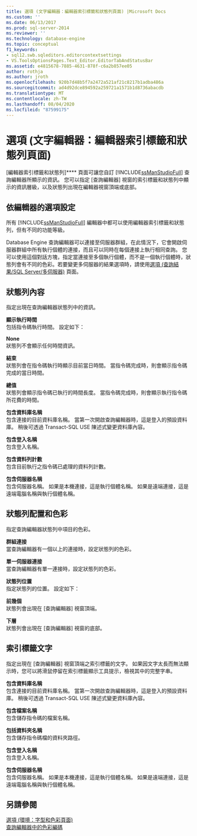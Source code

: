```yaml
---
title: 選項 (文字編輯器：編輯器索引標籤和狀態列頁面) |Microsoft Docs
ms.custom: ''
ms.date: 06/13/2017
ms.prod: sql-server-2014
ms.reviewer: ''
ms.technology: database-engine
ms.topic: conceptual
f1_keywords:
- sql12.swb.sqleditors.editorcontextsettings
- VS.ToolsOptionsPages.Text_Editor.EditorTabAndStatusBar
ms.assetid: e4815678-7885-4631-878f-c6a2b857ee05
author: rothja
ms.author: jroth
ms.openlocfilehash: 920b7d48b5f7a2472a521af21c8217b1adba486a
ms.sourcegitcommit: ad4d92dce894592a259721a1571b1d8736abacdb
ms.translationtype: MT
ms.contentlocale: zh-TW
ms.lasthandoff: 08/04/2020
ms.locfileid: "87599175"
---
```

# <a name="options-text-editor-editor-tab-and-status-bar-page"></a>選項 (文字編輯器：編輯器索引標籤和狀態列頁面)
  [編輯器索引標籤和狀態列]**** 頁面可讓您自訂 [!INCLUDE[ssManStudioFull](../includes/ssmanstudiofull-md.md)] 查詢編輯器所顯示的資訊。 您可以指定 [查詢編輯器] 視窗的索引標籤和狀態列中顯示的資訊層級，以及狀態列出現在編輯器視窗頂端或底部。  
  
## <a name="option-settings-by-editor"></a>依編輯器的選項設定  
 所有 [!INCLUDE[ssManStudioFull](../includes/ssmanstudiofull-md.md)] 編輯器中都可以使用編輯器索引標籤和狀態列，但有不同的功能等級。  
  
 Database Engine 查詢編輯器可以連接至伺服器群組，在此情況下，它會開啟伺服器群組中所有執行個體的連接，而且可以同時在每個連接上執行相同查詢。 您可以使用這個對話方塊，指定當連接至多個執行個體，而不是一個執行個體時，狀態列會有不同的色彩。若要變更多伺服器的結果選項時，請使用[選項 (查詢結果/SQL Server/多伺服器)](../../2014/database-engine/options-query-results-sql-server-multi-server.md) 頁面。  
  
## <a name="status-bar-content"></a>狀態列內容  
 指定出現在查詢編輯器狀態列中的資訊。  
  
 **顯示執行時間**  
 包括指令碼執行時間。 設定如下：  
  
 **None**  
 狀態列不會顯示任何時間資訊。  
  
 **結束**  
 狀態列會在指令碼執行時顯示目前當日時間。 當指令碼完成時，則會顯示指令碼完成的當日時間。  
  
 **總值**  
 狀態列會顯示指令碼已執行的時間長度。 當指令碼完成時，則會顯示執行指令碼所花費的時間。  
  
 **包含資料庫名稱**  
 包含連接的目前資料庫名稱。 當第一次開啟查詢編輯器時，這是登入的預設資料庫。 稍後可透過 Transact-SQL USE 陳述式變更資料庫內容。  
  
 **包含登入名稱**  
 包含登入名稱。  
  
 **包含資料列計數**  
 包含目前執行之指令碼已處理的資料列計數。  
  
 **包含伺服器名稱**  
 包含伺服器名稱。 如果是本機連接，這是執行個體名稱。 如果是遠端連接，這是遠端電腦名稱與執行個體名稱。  
  
## <a name="status-bar-layout-and-colors"></a>狀態列配置和色彩  
 指定查詢編輯器狀態列中項目的色彩。  
  
 **群組連接**  
 當查詢編輯器有一個以上的連接時，設定狀態列的色彩。  
  
 **單一伺服器連接**  
 當查詢編輯器有單一連接時，設定狀態列的色彩。  
  
 **狀態列位置**  
 指定狀態列的位置。 設定如下：  
  
 **前幾個**  
 狀態列會出現在 [查詢編輯器] 視窗頂端。  
  
 **下層**  
 狀態列會出現在 [查詢編輯器] 視窗的底部。  
  
## <a name="tab-text"></a>索引標籤文字  
 指定出現在 [查詢編輯器] 視窗頂端之索引標籤的文字。 如果因文字太長而無法顯示時，您可以將滑鼠停留在索引標籤顯示工具提示，檢視其中的完整字串。  
  
 **包含資料庫名稱**  
 包含連接的目前資料庫名稱。 當第一次開啟查詢編輯器時，這是登入的預設資料庫。 稍後可透過 Transact-SQL USE 陳述式變更資料庫內容。  
  
 **包含檔案名稱**  
 包含儲存指令碼的檔案名稱。  
  
 **包括資料夾名稱**  
 包含儲存指令碼檔的資料夾路徑。  
  
 **包含登入名稱**  
 包含登入名稱。  
  
 **包含伺服器名稱**  
 包含伺服器名稱。 如果是本機連接，這是執行個體名稱。 如果是遠端連接，這是遠端電腦名稱與執行個體名稱。  
  
## <a name="see-also"></a>另請參閱  
 [選項 &#40;環境：字型和色彩頁面&#41;](../ssms/menu-help/options-environment-fonts-and-colors-page.md)   
 [查詢編輯器中的色彩編碼](../relational-databases/scripting/color-coding-in-query-editors.md)  
  
  
